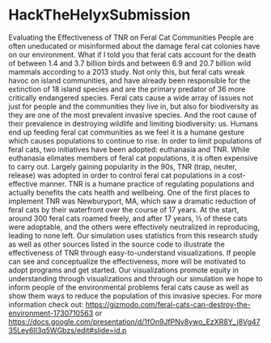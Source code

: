 # HackTheHelyxSubmission
Evaluating the Effectiveness of TNR on Feral Cat Communities
	People are often uneducated or misinformed about the damage feral cat colonies have on our environment. What if I told you that feral cats account for the death of between 1.4 and 3.7 billion birds and between 6.9 and 20.7 billion wild mammals according to a 2013 study. Not only this, but feral cats wreak havoc on island communities, and have already been responsible for the extinction of 18 island species and are the primary predator of 36 more critically endangered species.
	Feral cats cause a wide array of issues not just for people and the communities they live in, but also for biodiversity as they are one of the most prevalent invasive species. And the root cause of their prevalence in destroying wildlife and limiting biodiversity: us. Humans end up feeding feral cat communities as we feel it is a humane gesture which causes populations to continue to rise. 
	In order to limit populations of feral cats, two initiatives have been adopted: euthanasia and TNR. While euthanasia elimates members of feral cat populations, it is often expensive to carry out. Largely gaining popularity in the 90s, TNR (trap, neuter, release) was adopted in order to control feral cat populations in a cost-effective manner. 
	TNR is a humane practice of regulating populations and actually benefits the cats health and wellbeing. One of the first places to implement TNR was Newburyport, MA, which saw a dramatic reduction of feral cats by their waterfront over the course of 17 years. At the start, around 300 feral cats roamed freely, and after 17 years, ⅓ of these cats were adoptable, and the others were effectively neutralized in reproducing, leading to none left. 
	Our simulation uses statistics from this research study as well as other sources listed in the source code to illustrate the effectiveness of TNR through easy-to-understand visualizations. If people can see and conceptualize the effectiveness, more will be motivated to adopt programs and get started. Our visualizations promote equity in understanding through visualizations and through our simulation we hope to inform people of the environmental problems feral cats cause as well as show them ways to reduce the population of this invasive species.
For more information check out: https://gizmodo.com/feral-cats-can-destroy-the-environment-1730710563 or 
https://docs.google.com/presentation/d/1fOn9JfPNv8ywo_EzXR8Y_j8Vg4735Ley6II3q5WGbzs/edit#slide=id.p
